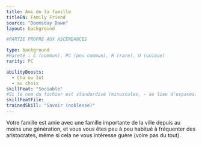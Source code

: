```yaml
---
title: Ami de la famille
titleEN: Family Friend
source: "Doomsday Dawn"
layout: background

#PARTIE PROPRE AUX ASCENDANCES

type: background
#Rareté : C (commun), PC (peu commun), R (rare), U (unique)
rarity: PC

abilityBoosts:
  - Cha ou Int
  - au choix
skillFeat: "Sociable"
#Si le nom du fichier est standardisé (minuscules, - au lieu d'espaces), il n'est pas nécessaire de le préciser
skillFeatFile: 
trainedSkill: "Savoir (noblesse)"
---
```


Votre famille est amie avec une famille importante de la ville depuis au moins une génération, et vous vous êtes peu à peu habitué à fréquenter des aristocrates, même si cela ne vous intéresse guère (voire pas du tout).

